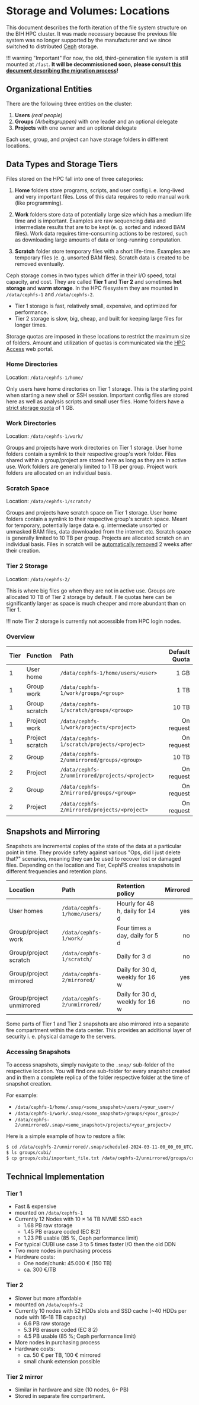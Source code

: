 # Storage and Volumes: Locations
This document describes the forth iteration of the file system structure on the BIH HPC cluster.
It was made necessary because the previous file system was no longer supported by the manufacturer and we since switched to distributed [Ceph](https://ceph.io/en/) storage.

!!! warning "Important"
    For now, the old, third-generation file system is still mounted at `/fast`. **It will be decommissioned soon, please consult [this document describing the migration process](storage-migration.md)!**

## Organizational Entities
There are the following three entities on the cluster:

1. **Users** *(real people)*
2. **Groups** *(Arbeitsgruppen)* with one leader and an optional delegate
3. **Projects** with one owner and an optional delegate

Each user, group, and project can have storage folders in different locations.

## Data Types and Storage Tiers
Files stored on the HPC fall into one of three categories:

1. **Home** folders store programs, scripts, and user config i.&nbsp;e. long-lived and very important files. 
Loss of this data requires to redo manual work (like programming).

2. **Work** folders store data of potentially large size which has a medium life time and is important.
Examples are raw sequencing data and intermediate results that are to be kept (e.&nbsp;g. sorted and indexed BAM files).
Work data requires time-consuming actions to be restored, such as downloading large amounts of data or long-running computation.

3. **Scratch** folder store temporary files with a short life-time.
Examples are temporary files (e.&nbsp;g. unsorted BAM files).
Scratch data is created to be removed eventually.

Ceph storage comes in two types which differ in their I/O speed, total capacity, and cost.
They are called **Tier 1** and **Tier 2** and sometimes **hot storage** and **warm storage**.
In the HPC filesystem they are mounted in `/data/cephfs-1` and `/data/cephfs-2`.

- Tier 1 storage is fast, relatively small, expensive, and optimized for performance.
- Tier 2 storage is slow, big, cheap, and built for keeping large files for longer times.

Storage quotas are imposed in these locations to restrict the maximum size of folders.
Amount and utilization of quotas is communicated via the [HPC Access](https://hpc-access.cubi.bihealth.org/) web portal.

### Home Directories
Location: `/data/cephfs-1/home/`

Only users have home directories on Tier 1 storage.
This is the starting point when starting a new shell or SSH session.
Important config files are stored here as well as analysis scripts and small user files.
Home folders have a [strict storage quota](./home-quota.md) of 1 GB.

### Work Directories
Location: `/data/cephfs-1/work/`

Groups and projects have work directories on Tier 1 storage.
User home folders contain a symlink to their respective group's work folder.
Files shared within a group/project are stored here as long as they are in active use.
Work folders are generally limited to 1 TB per group.
Project work folders are allocated on an individual basis.

### Scratch Space
Location: `/data/cephfs-1/scratch/`

Groups and projects have scratch space on Tier 1 storage.
User home folders contain a symlink to their respective group's scratch space.
Meant for temporary, potentially large data e. g. intermediate unsorted or unmasked BAM files, data downloaded from the internet etc.
Scratch space is generally limited to 10 TB per group.
Projects are allocated scratch on an individual basis.
Files in scratch will be [automatically removed](scratch-cleanup.md) 2 weeks after their creation.

### Tier 2 Storage
Location: `/data/cephfs-2/`

This is where big files go when they are not in active use.
Groups are allocated 10 TB of Tier 2 storage by default.
File quotas here can be significantly larger as space is much cheaper and more abundant than on Tier 1.

!!! note
    Tier 2 storage is currently not accessible from HPC login nodes.

### Overview

| Tier | Function        | Path                                           | Default Quota |
|:-----|:----------------|:-----------------------------------------------|--------------:|
|    1 | User home       | `/data/cephfs-1/home/users/<user>`             | 1 GB          |
|    1 | Group work      | `/data/cephfs-1/work/groups/<group>`           | 1 TB          |
|    1 | Group scratch   | `/data/cephfs-1/scratch/groups/<group>`        | 10 TB         |
|    1 | Project work    | `/data/cephfs-1/work/projects/<project>`       | On request    |
|    1 | Project scratch | `/data/cephfs-1/scratch/projects/<project>`    | On request    |
|    2 | Group           | `/data/cephfs-2/unmirrored/groups/<group>`     | 10 TB         |
|    2 | Project         | `/data/cephfs-2/unmirrored/projects/<project>` | On request    |
|    2 | Group           | `/data/cephfs-2/mirrored/groups/<group>`       | On request    |
|    2 | Project         | `/data/cephfs-2/mirrored/projects/<project>`   | On request    |

## Snapshots and Mirroring
Snapshots are incremental copies of the state of the data at a particular point in time. 
They provide safety against various "Ops, did I just delete that?" scenarios, meaning they can be used to recover lost or damaged files.
Depending on the location and Tier, CephFS creates snapshots in different frequencies and retention plans.

| Location                 | Path                         | Retention policy                | Mirrored |
|:-------------------------|:-----------------------------|:--------------------------------|---------:|
| User homes               | `/data/cephfs-1/home/users/` | Hourly for 48 h, daily for 14 d | yes      |
| Group/project work       | `/data/cephfs-1/work/`       | Four times a day, daily for 5 d | no       |
| Group/project scratch    | `/data/cephfs-1/scratch/`    | Daily for 3 d                   | no       |
| Group/project mirrored   | `/data/cephfs-2/mirrored/`   | Daily for 30 d, weekly for 16 w | yes      |
| Group/project unmirrored | `/data/cephfs-2/unmirrored/` | Daily for 30 d, weekly for 16 w | no       |

Some parts of Tier 1 and Tier 2 snapshots are also mirrored into a separate fire compartment within the data center.
This provides an additional layer of security i. e. physical damage to the servers.

### Accessing Snapshots
To access snapshots, simply navigate to the `.snap/` sub-folder of the respective location.
You will find one sub-folder for every snapshot created and in them a complete replica of the folder respective folder at the time of snapshot creation.

For example:

- `/data/cephfs-1/home/.snap/<some_snapshot>/users/<your_user>/`
- `/data/cephfs-1/work/.snap/<some_snapshot>/groups/<your_group>/`
- `/data/cephfs-2/unmirrored/.snap/<some_snapshot>/projects/<your_project>/`

Here is a simple example of how to restore a file:

```sh
$ cd /data/cephfs-2/unmirrored/.snap/scheduled-2024-03-11-00_00_00_UTC/
$ ls groups/cubi/
$ cp groups/cubi/important_file.txt /data/cephfs-2/unmirrored/groups/cubi/
```

## Technical Implementation
### Tier 1
- Fast & expensive
- mounted on `/data/cephfs-1`
- Currently 12 Nodes with 10 × 14 TB NVME SSD each
    - 1.68 PB raw storage
    - 1.45 PB erasure coded (EC 8:2)
    - 1.23 PB usable (85 %, Ceph performance limit)
- For typical CUBI use case 3 to 5 times faster I/O then the old DDN
- Two more nodes in purchasing process
- Hardware costs:
    - One node/chunk: 45.000 € (150 TB)
    - ca. 300 €/TB

### Tier 2
- Slower but more affordable
- mounted on `/data/cephfs-2`
- Currently 10 nodes with 52 HDDs slots and SSD cache (~40 HDDs per node with 16–18 TB capacity)
    - 6.6 PB raw storage
    - 5.3 PB erasure coded (EC 8:2)
    - 4.5 PB usable (85 %; Ceph performance limit)
- More nodes in purchasing process
- Hardware costs:
    - ca. 50 € per TB, 100 € mirrored
    - small chunk extension possible
    
### Tier 2 mirror
- Similar in hardware and size (10 nodes, 6+ PB)
- Stored in separate fire compartment.
